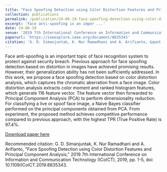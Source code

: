 ```yaml
---
title: "Face Spoofing Detection using Color Distortion Features and Principal Component Analysis, "
collection: publications
permalink: /publication/24-06-19-face-spoofing-detection-using-color-distortion-features-and-principal-component-analysis,-
excerpt: 'Face anti-spoofing is an impor ...'
date: 24-06-19
venue: '2019 7th International Conference on Information and Communication Technology (ICoICT)'
paperurl: 'https://ieeexplore.ieee.org/document/8835343'
citation: 'G. D. Simanjuntak, K. Nur Ramadhani and A. Arifianto, &quot;Face Spoofing Detection using Color Distortion Features and Principal Component Analysis,&quot; 2019 7th International Conference on Information and Communication Technology (ICoICT), 2019, pp. 1-5, doi: 10.1109/ICoICT.2019.8835343.'
---
```

Face anti-spoofing is an important topic of face recognition system to protect against security breach. Previous approach for face spoofing detection based on distortion in images have achieved promising results. However, their generalization ability has not been sufficiently addressed. In this work, we propose a face spoofing detection based on color distortion analysis, which captures the chromatic aberration from a face image. Color distortion analysis extracts color moment and ranked histogram features, which generate 116 feature vector. The feature vector then forwarded to Principal Component Analysis (PCA) to perform dimensionality reduction. For classifying a live or spoof face image, a Naive Bayes classifier performed on the principal components obtained from PCA. From experiment, the proposed method achieves competitive performance compared to previous approach, with the highest TPR (True Positive Rate) is 97.4%.

[Download paper here](https://drive.google.com/file/d/1jgWdHWCQN1YFLIkpH47EUOycJaaQsMhs/view)

Recommended citation: G. D. Simanjuntak, K. Nur Ramadhani and A. Arifianto, "Face Spoofing Detection using Color Distortion Features and Principal Component Analysis," 2019 7th International Conference on Information and Communication Technology (ICoICT), 2019, pp. 1-5, doi: 10.1109/ICoICT.2019.8835343.
